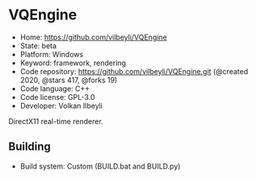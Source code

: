 # VQEngine

- Home: https://github.com/vilbeyli/VQEngine
- State: beta
- Platform: Windows
- Keyword: framework, rendering
- Code repository: https://github.com/vilbeyli/VQEngine.git (@created 2020, @stars 417, @forks 19)
- Code language: C++
- Code license: GPL-3.0
- Developer: Volkan Ilbeyli

DirectX11 real-time renderer.

## Building

- Build system: Custom (BUILD.bat and BUILD.py)
